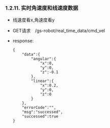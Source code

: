### 1.2.11. 实时角速度和线速度数据

  - 线速度看x,角速度看y

  - GET请求　/gs-robot/real_time_data/cmd_vel

  - response:

    ```
    {
        "data":{
            "angular":{
                "x":0,
                "y":0,
                "z":-0.1
            },
            "linear":{
                "x":0.2,
                "y":0,
                "z":0
            }
        },
        "errorCode":"",
        "msg":"successed",
        "successed":true
    }
    ```
